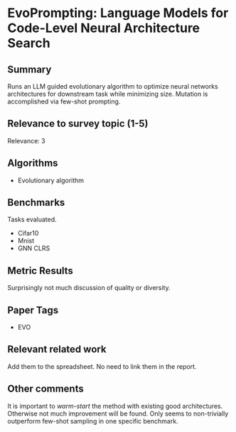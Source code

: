 # EvoPrompting: Language Models for Code-Level Neural Architecture Search

## Summary

Runs an LLM guided evolutionary algorithm to optimize neural networks architectures for downstream task while minimizing size. Mutation is accomplished via few-shot prompting.

## Relevance to survey topic (1-5)

Relevance: 3

## Algorithms

- Evolutionary algorithm

## Benchmarks

Tasks evaluated.

- Cifar10
- Mnist
- GNN CLRS

## Metric Results

Surprisingly not much discussion of quality or diversity.

## Paper Tags

- EVO

## Relevant related work

Add them to the spreadsheet. No need to link them in the report.

## Other comments

It is important to *warm-start* the method with existing good architectures. Otherwise not much improvement will be found.
Only seems to non-trivially outperform few-shot sampling in one specific benchmark.